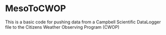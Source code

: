 # MesoToCWOP
This is a basic code for pushing data from a Campbell Scientific DataLogger file to the Citizens Weather Observing Program (CWOP)
